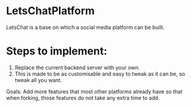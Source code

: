 # LetsChatPlatform
LetsChat is a base on which a social media platform can be built.

# Steps to implement:
1. Replace the current backend server with your own.
2. This is made to be as customisable and easy to tweak as it can be, so tweak all you want.

Goals:
Add more features that most other platforms already have so that when forking, those features do not take any extra time to add.
